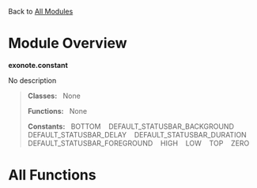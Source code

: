 Back to [All Modules](https://github.com/pyrustic/blob/master/docs/modules/README.md#readme)

# Module Overview

**exonote.constant**
 
No description

> **Classes:** &nbsp; None
>
> **Functions:** &nbsp; None
>
> **Constants:** &nbsp; BOTTOM &nbsp;&nbsp; DEFAULT_STATUSBAR_BACKGROUND &nbsp;&nbsp; DEFAULT_STATUSBAR_DELAY &nbsp;&nbsp; DEFAULT_STATUSBAR_DURATION &nbsp;&nbsp; DEFAULT_STATUSBAR_FOREGROUND &nbsp;&nbsp; HIGH &nbsp;&nbsp; LOW &nbsp;&nbsp; TOP &nbsp;&nbsp; ZERO

# All Functions



